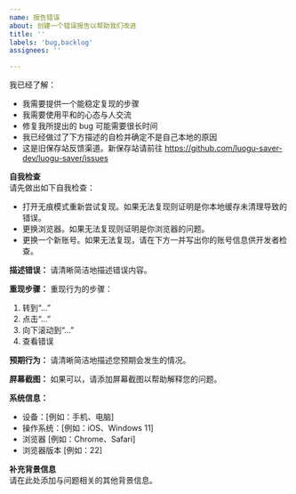 ```yaml
---
name: 报告错误
about: 创建一个错误报告以帮助我们改进
title: ''
labels: 'bug,backlog'
assignees: ''

---
```


我已经了解：
- 我需要提供一个能稳定复现的步骤
- 我需要使用平和的心态与人交流
- 修复我所提出的 bug 可能需要很长时间
- 我已经做过了下方描述的自检并确定不是自己本地的原因
- 这是旧保存站反馈渠道。新保存站请前往 <https://github.com/luogu-saver-dev/luogu-saver/issues>

**自我检查**  
请先做出如下自我检查：

- 打开无痕模式重新尝试复现。如果无法复现则证明是你本地缓存未清理导致的错误。
- 更换浏览器。如果无法复现则证明是你浏览器的问题。
- 更换一个新账号。如果无法复现，请在下方一并写出你的账号信息供开发者检查。

**描述错误：**
请清晰简洁地描述错误内容。

**重现步骤：**
重现行为的步骤：
1. 转到“...”
2. 点击“...”
3. 向下滚动到“...”
4. 查看错误

**预期行为：**
请清晰简洁地描述您预期会发生的情况。

**屏幕截图：**
如果可以，请添加屏幕截图以帮助解释您的问题。

**系统信息：**
- 设备：[例如：手机、电脑]
- 操作系统：[例如：iOS、Windows 11]
- 浏览器 [例如：Chrome、Safari]
- 浏览器版本 [例如：22]


**补充背景信息**  
请在此处添加与问题相关的其他背景信息。
